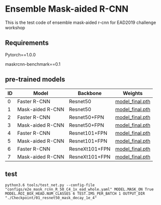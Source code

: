 # Ensemble Mask-aided R-CNN

This is the test code of ensemble mask-aided r-cnn for EAD2019 challenge workshop

## Requirements

Pytorch==1.0.0

maskrcnn-benchmark==0.1

## pre-trained models


| ID  | Model | Backbone | Weights |
| ------------- | ------------- | ------------- | ------------- |
| 0 | Faster R-CNN | Resnet50 | [model_final.pth](https://drive.google.com/open?id=1Q4zTLX5_m7SKStTALkK2OaJ3nhxdpamu)  |
| 1 | Mask-aided R-CNN | Resnet50 | [model_final.pth](https://drive.google.com/open?id=1XLRRFhrpSDZBRMJntbzoWocGL-hJbAqs)  |
| 2 | Faster R-CNN | Resnet50+FPN | [model_final.pth](https://drive.google.com/open?id=1SO0iNVftgBYFX2kHFs-WCbjTvHcaneCJ)  |
| 3 | Mask-aided R-CNN | Resnet50+FPN | [model_final.pth](https://drive.google.com/open?id=1BVuIIn3Rxh39vfyYkj1AV77Bh8t3pBid)  |
| 4 | Faster R-CNN | Resnet101+FPN | [model_final.pth](https://drive.google.com/open?id=1-foszOeQ7nYWzf-TEVR9q433Gia9MZeM)  |
| 5 | Mask-aided R-CNN | Resnet101+FPN | [model_final.pth](https://drive.google.com/open?id=1QdqRucutSdU6wUWpZzrSr6yurvXmLg-6)  |
| 6 | Faster R-CNN | ResneXt101+FPN | [model_final.pth](https://drive.google.com/open?id=1JCex2jgS60SdbH4dsTifVEUgXod9SDkE)  |
| 7 | Mask-aided R-CNN | ResneXt101+FPN | [model_final.pth](https://drive.google.com/open?id=1MpczZ-IUdDYm0KXMXMwdAK8yC5g5aHmB)  |


## test

    python3.6 tools/test_net.py --config-file "configs/e2e_mask_rcnn_R_50_C4_1x_ead_whole.yaml" MODEL.MASK_ON True MODEL.ROI_BOX_HEAD.NUM_CLASSES 6 TEST.IMS_PER_BATCH 1 OUTPUT_DIR "./Checkpoint/01_resnet50_mask_decay_1e_4"






